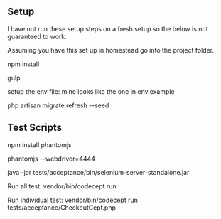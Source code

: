 <h2>Setup</h2>
<p>I have not run these setup steps on a fresh setup so the below is not guaranteed to work.</p>

<p>Assuming you have this set up in homestead go into the project folder.</p>
<p>npm install</p>
<p>gulp</p>
<p>setup the env file: mine looks like the one in env.example</p>
<p>php artisan migrate:refresh --seed</p>


<h2>Test Scripts</h2>
<p>npm install phantomjs</p>
<p>phantomjs --webdriver=4444</p>

<p>java -jar tests/acceptance/bin/selenium-server-standalone.jar</p>

<p>Run all test: vendor/bin/codecept run</p>

<p>Run individual test: vendor/bin/codecept run tests/acceptance/CheckoutCept.php</p>